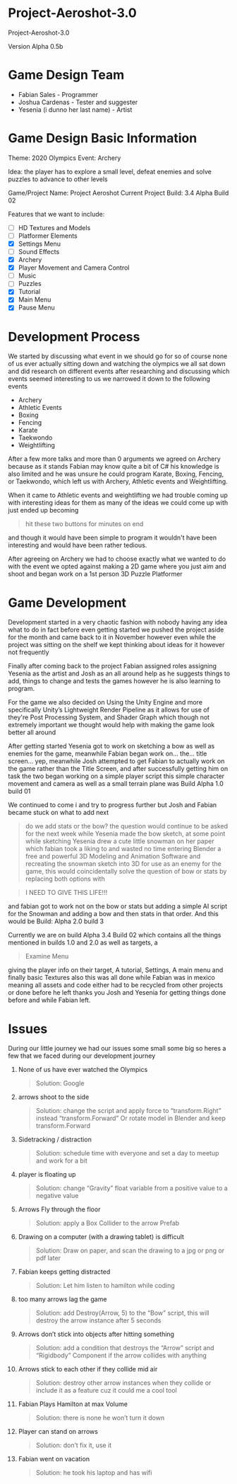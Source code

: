 # Project-Aeroshot-3.0
Project-Aeroshot-3.0

Version Alpha 0.5b

# Game Design Team
- Fabian Sales - Programmer
- Joshua Cardenas - Tester and suggester
- Yesenia (i dunno her last name) - Artist


# Game Design Basic Information
Theme: 2020 Olympics
Event: Archery

Idea: the player has to explore a small level, defeat enemies and solve puzzles to advance to other levels

Game/Project Name: Project Aeroshot
Current Project Build: 3.4 Alpha Build 02

Features that we want to include:
- [ ] HD Textures and Models
- [ ] Platformer Elements
- [X] Settings Menu
- [ ] Sound Effects
- [X] Archery
- [X] Player Movement and Camera Control
- [ ] Music
- [ ] Puzzles
- [X] Tutorial
- [X] Main Menu
- [X] Pause Menu

# Development Process
We started by discussing what event in we should go for so of course none of us ever actually sitting down and watching the olympics we all sat down and did research on different events after researching and discussing which events seemed interesting to us we narrowed it down to the following events

- Archery
- Athletic Events
- Boxing
- Fencing
- Karate
- Taekwondo
- Weightlifting

After a few more talks and more than 0 arguments we agreed on Archery because as it stands Fabian may know quite a bit of C# his knowledge is also limited and he was unsure he could program Karate, Boxing, Fencing, or Taekwondo, which left us with Archery, Athletic events and Weightlifting.
	
When it came to Athletic events and weightlifting we had trouble coming up with interesting ideas for them as many of the ideas we could come up with just ended up becoming 
> hit these two buttons for minutes on end

and though it would have been simple to program it wouldn't have been interesting and would have been rather tedious.

After agreeing on Archery we had to choose exactly what we wanted to do with the event we opted against making a 2D game where you just aim and shoot and began work on a 1st person 3D Puzzle Platformer

# Game Development
Development started in a very chaotic fashion with nobody having any idea what to do in fact before even getting started we pushed the project aside for the month and came back to it in November however even while the project was sitting on the shelf we kept thinking about ideas for it however not frequently

Finally after coming back to the project Fabian assigned roles assigning Yesenia as the artist and Josh as an all around help as he suggests things to add, things to change and tests the games however he is also learning to program.

For the game we also decided on Using the Unity Engine and more specifically Unity’s Lightweight Render Pipeline as it allows for use of they're Post Processing System, and Shader Graph which though not extremely important we thought would help with making the game look better all around

After getting started Yesenia got to work on sketching a bow as well as enemies for the game, meanwhile Fabian began work on… the… title screen… yep, meanwhile Josh attempted to get Fabian to actually work on the game rather than the Title Screen, and after successfully getting him on task the two began working on a simple player script this simple character movement and camera as well as a small terrain plane was Build Alpha 1.0 build 01

We continued to come i and try to progress further but Josh and Fabian became stuck on what to add next
> do we add stats or the bow?
the question would continue to be asked for the next week while Yesenia made the bow sketch, at some point while sketching Yesenia drew a cute little snowman on her paper which fabian took a liking to and wasted no time entering Blender a free and powerful 3D Modeling and Animation Software and recreating the snowman sketch into 3D for use as an enemy for the game, this would coincidentally solve the question of 
> bow or stats by replacing both options with 

> I NEED TO GIVE THIS LIFE!!!

and fabian got to work not on the bow or stats but adding a simple AI script for the Snowman and adding a bow and then stats in that order. And this would be Build: Alpha 2.0 build 3

Currently we are on build Alpha 3.4 Build 02 which contains all the things mentioned in builds 1.0 and 2.0 as well as targets, a 
> Examine Menu

giving the player info on their target, A tutorial, Settings, A main menu and finally basic Textures also this was all done while Fabian was in mexico meaning all assets and code either had to be recycled from other projects or done before he left thanks you Josh and Yesenia for getting things done before and while Fabian left.

# Issues
During our little journey we had our issues some small some big so heres a few that we faced during our development journey

1. None of us have ever watched the Olympics 
    >Solution: Google

2. arrows shoot to the side
    >Solution: change the script and apply force to “transform.Right” instead “transform.Forward” Or rotate model in Blender and keep transform.Forward

3. Sidetracking / distraction
    >Solution: schedule time with everyone and set a day to meetup and work for a bit

4. player is floating up
    >Solution: change “Gravity” float variable from a positive value to a negative value

5. Arrows Fly through the floor
    >Solution: apply a Box Collider to the arrow Prefab

6. Drawing on a computer (with a drawing tablet) is difficult
    >Solution: Draw on paper, and scan the drawing to a jpg or png or pdf later

7. Fabian keeps getting distracted
    >Solution: Let him listen to hamilton while coding

8. too many arrows lag the game
    >Solution: add Destroy(Arrow, 5) to the “Bow” script, this will destroy the arrow instance after 5 seconds

9. Arrows don’t stick into objects after hitting something
    >Solution: add a condition that destroys the “Arrow” script and “Rigidbody” Component if the arrow collides with anything

10. Arrows stick to each other if they collide mid air
    >Solution: destroy other arrow instances when they collide or include it as a feature cuz it could me a cool tool

11. Fabian Plays Hamilton at max Volume
    >Solution: there is none he won’t turn it down

12. Player can stand on arrows
    >Solution: don’t fix it, use it

13. Fabian went on vacation
    >Solution: he took his laptop and has wifi

